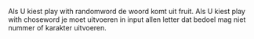 Als U kiest play with randomword de woord komt uit fruit.
Als U kiest play with choseword je moet uitvoeren in input allen letter dat bedoel mag niet nummer of karakter uitvoeren.